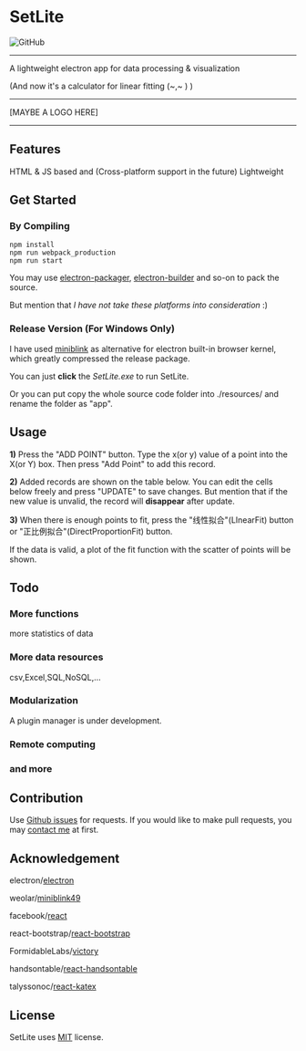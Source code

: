 # SetLite
![GitHub](https://img.shields.io/github/license/mashape/apistatus.svg)

------

A lightweight electron app for data processing & visualization

(And now it's a calculator for linear fitting (~,~ ) )

------

[MAYBE A LOGO HERE]

------
## Features

HTML & JS based and (Cross-platform support in the future)
Lightweight

## Get Started

### By Compiling

```shell
npm install
npm run webpack_production
npm run start
```

You may use [electron-packager](https://github.com/electron-userland/electron-packager), [electron-builder](https://github.com/electron-userland/electron-builder) and so-on to pack the source.

But mention that *I have not take these platforms into consideration* :)

### Release Version (For Windows Only)

I have used [miniblink](https://github.com/weolar/miniblink49) as alternative for electron built-in browser kernel, which greatly compressed the release package.

You can just **click** the *SetLite.exe* to run SetLite.

Or you can put copy the whole source code folder into ./resources/ and rename the folder as "app".

## Usage

**1)** Press the "ADD POINT" button. Type the x(or y) value of a point into the X(or Y) box. Then press "Add Point" to add this record.

**2)** Added records are shown on the table below. You can edit the cells below freely and press "UPDATE" to save changes. But mention that if the new value is unvalid, the record will **disappear** after update.

**3)** When there is enough points to fit, press the "线性拟合"(LInearFit) button or "正比例拟合"(DirectProportionFit) button. 

If the data is valid, a plot of the fit function with the scatter of points will be shown.  

## Todo

### More functions

more statistics of data

### More data resources

csv,Excel,SQL,NoSQL,... 

### Modularization

A plugin manager is under development.

### Remote computing

### and more

## Contribution
Use [Github issues](https://github.com/xuehongyanL/SetLite/issues) for requests.
If you would like to make pull requests, you may [contact me](mail://shortmund09@gmail.com) at first.

## Acknowledgement

electron/[electron](https://github.com/electron/electron)

weolar/[miniblink49](https://github.com/weolar/miniblink49)

facebook/[react](https://github.com/facebook/react)

react-bootstrap/[react-bootstrap](https://github.com/react-bootstrap/react-bootstrap)

FormidableLabs/[victory](https://github.com/FormidableLabs/victory)

handsontable/[react-handsontable](https://github.com/handsontable/react-handsontable)

talyssonoc/[react-katex](https://github.com/talyssonoc/react-katex)

## License

SetLite uses [MIT](https://mit-license.org/) license.